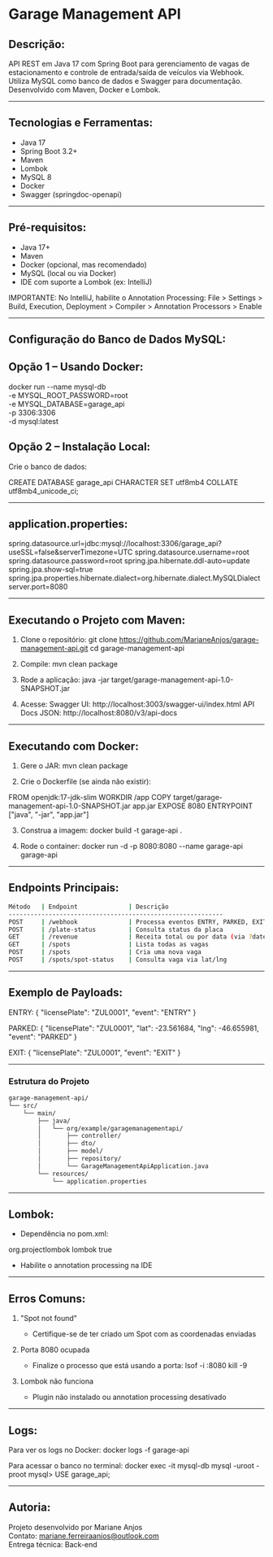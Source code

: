 Garage Management API
=====================

Descrição:
-----------
API REST em Java 17 com Spring Boot para gerenciamento de vagas de estacionamento e controle de entrada/saída de veículos via Webhook. Utiliza MySQL como banco de dados e Swagger para documentação. Desenvolvido com Maven, Docker e Lombok.

----------------------------
Tecnologias e Ferramentas:
----------------------------
- Java 17
- Spring Boot 3.2+
- Maven
- Lombok
- MySQL 8
- Docker
- Swagger (springdoc-openapi)

--------------------
Pré-requisitos:
--------------------
- Java 17+
- Maven
- Docker (opcional, mas recomendado)
- MySQL (local ou via Docker)
- IDE com suporte a Lombok (ex: IntelliJ)

IMPORTANTE:
No IntelliJ, habilite o Annotation Processing:
File > Settings > Build, Execution, Deployment > Compiler > Annotation Processors > Enable

----------------------------------------
Configuração do Banco de Dados MySQL:
----------------------------------------

Opção 1 – Usando Docker:
-------------------------
docker run --name mysql-db \
  -e MYSQL_ROOT_PASSWORD=root \
  -e MYSQL_DATABASE=garage_api \
  -p 3306:3306 \
  -d mysql:latest

Opção 2 – Instalação Local:
----------------------------
Crie o banco de dados:

CREATE DATABASE garage_api CHARACTER SET utf8mb4 COLLATE utf8mb4_unicode_ci;

-----------------------------
application.properties:
-----------------------------
spring.datasource.url=jdbc:mysql://localhost:3306/garage_api?useSSL=false&serverTimezone=UTC
spring.datasource.username=root
spring.datasource.password=root
spring.jpa.hibernate.ddl-auto=update
spring.jpa.show-sql=true
spring.jpa.properties.hibernate.dialect=org.hibernate.dialect.MySQLDialect
server.port=8080

-----------------------------------------
Executando o Projeto com Maven:
-----------------------------------------
1. Clone o repositório:
   git clone https://github.com/MarianeAnjos/garage-management-api.git
   cd garage-management-api

2. Compile:
   mvn clean package

3. Rode a aplicação:
   java -jar target/garage-management-api-1.0-SNAPSHOT.jar

4. Acesse:
   Swagger UI: http://localhost:3003/swagger-ui/index.html
   API Docs JSON: http://localhost:8080/v3/api-docs

-----------------------------
Executando com Docker:
-----------------------------
1. Gere o JAR:
   mvn clean package

2. Crie o Dockerfile (se ainda não existir):

FROM openjdk:17-jdk-slim
WORKDIR /app
COPY target/garage-management-api-1.0-SNAPSHOT.jar app.jar
EXPOSE 8080
ENTRYPOINT ["java", "-jar", "app.jar"]

3. Construa a imagem:
   docker build -t garage-api .

4. Rode o container:
   docker run -d -p 8080:8080 --name garage-api garage-api

-------------------------------------
Endpoints Principais:
-------------------------------------
```bash
Método   | Endpoint              | Descrição
-----------------------------------------------------------
POST     | /webhook              | Processa eventos ENTRY, PARKED, EXIT
POST     | /plate-status         | Consulta status da placa
GET      | /revenue              | Receita total ou por data (via ?date=YYYY-MM-DD)
GET      | /spots                | Lista todas as vagas
POST     | /spots                | Cria uma nova vaga
POST     | /spots/spot-status    | Consulta vaga via lat/lng
```
------------------------------
Exemplo de Payloads:
------------------------------

ENTRY:
{
  "licensePlate": "ZUL0001",
  "event": "ENTRY"
}

PARKED:
{
  "licensePlate": "ZUL0001",
  "lat": -23.561684,
  "lng": -46.655981,
  "event": "PARKED"
}

EXIT:
{
  "licensePlate": "ZUL0001",
  "event": "EXIT"
}

------------------------------
### Estrutura do Projeto

```bash
garage-management-api/
└── src/
    └── main/
        ├── java/
        │   └── org/example/garagemanagementapi/
        │       ├── controller/
        │       ├── dto/
        │       ├── model/
        │       ├── repository/
        │       └── GarageManagementApiApplication.java
        └── resources/
            └── application.properties
```

------------------------------
Lombok:
------------------------------
- Dependência no pom.xml:

<dependency>
  <groupId>org.projectlombok</groupId>
  <artifactId>lombok</artifactId>
  <optional>true</optional>
</dependency>

- Habilite o annotation processing na IDE

----------------------------------------
Erros Comuns:
----------------------------------------

1. "Spot not found"
   - Certifique-se de ter criado um Spot com as coordenadas enviadas

2. Porta 8080 ocupada
   - Finalize o processo que está usando a porta:
     lsof -i :8080
     kill -9 <PID>

3. Lombok não funciona
   - Plugin não instalado ou annotation processing desativado

----------------------------------------
Logs:
----------------------------------------
Para ver os logs no Docker:
docker logs -f garage-api

Para acessar o banco no terminal:
docker exec -it mysql-db mysql -uroot -proot
mysql> USE garage_api;

----------------------------------------
Autoria:
----------------------------------------
Projeto desenvolvido por Mariane Anjos  
Contato: mariane.ferreiraanjos@outlook.com  
Entrega técnica: Back-end 
